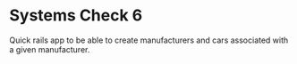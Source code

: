 # Systems Check 6

Quick rails app to be able to create manufacturers and cars associated with a given manufacturer.
